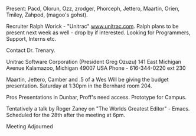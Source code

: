 Present:  Pacd, Olorun, Ozz, zrodger, Phorceph, Jettero, Maartin, Orien, Tmiley, Zahpod, (magoo's gohst).   </p><p>
Recruiter Ralph Worick - "Unitrac" www.unitrac.com. Ralph plans to be present next week as well - drop by if interested. Looking for  Programmers,  Support, Interns etc. </p><p>
Contact Dr. Trenary. </p><p>
Unitrac Software Corporation (President Greg Ozuzu) 141 East Michigan Avenue Kalamazoo, Michigan 49007 USA Phone - 616-344-0220 ext 230 </p><p>
Maartin, Jettero, Camber and .5 of a Wes Will be giving the budget presentation. Saturday at 1:30pm in the Bernhard room 204. </p><p>
</p><p>
Pros Presentations in Dunbar, Proff's need access. Prototype for Campus. </p><p>
Tentatively a talk by Roger Zaney on "The Worlds Greatest Editor" - Emacs. Scheduled for the 28th after the meeting at 6pm. </p><p>
</p><p>
Meeting Adjourned </p>
